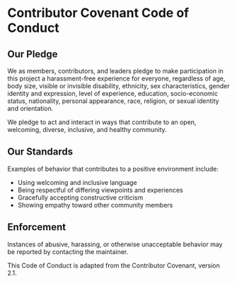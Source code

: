 # Contributor Covenant Code of Conduct

## Our Pledge

We as members, contributors, and leaders pledge to make participation in this project a harassment-free experience for everyone, regardless of age, body size, visible or invisible disability, ethnicity, sex characteristics, gender identity and expression, level of experience, education, socio-economic status, nationality, personal appearance, race, religion, or sexual identity and orientation.

We pledge to act and interact in ways that contribute to an open, welcoming, diverse, inclusive, and healthy community.

## Our Standards

Examples of behavior that contributes to a positive environment include:

- Using welcoming and inclusive language
- Being respectful of differing viewpoints and experiences
- Gracefully accepting constructive criticism
- Showing empathy toward other community members

## Enforcement

Instances of abusive, harassing, or otherwise unacceptable behavior may be reported by contacting the maintainer.

This Code of Conduct is adapted from the Contributor Covenant, version 2.1.
